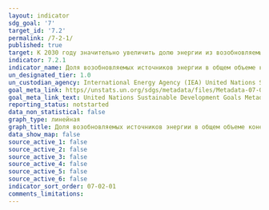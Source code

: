 ```yaml
---
layout: indicator
sdg_goal: '7'
target_id: '7.2'
permalink: /7-2-1/
published: true
target: К 2030 году значительно увеличить долю энергии из возобновляемых источников в мировом энергетическом балансе
indicator: 7.2.1
indicator_name: Доля возобновляемых источников энергии в общем объеме конечного энергопотребления
un_designated_tier: 1.0
un_custodian_agency: International Energy Agency (IEA) United Nations Statistics Division (UNSD) United Nations' inter-agency mechanism on energy (UN Energy) and the SE4ALL Global Tracking Framework Consortium
goal_meta_link: https//unstats.un.org/sdgs/metadata/files/Metadata-07-02-01.pdf 
goal_meta_link_text: United Nations Sustainable Development Goals Metadata (PDF 216 KB)
reporting_status: notstarted
data_non_statistical: false
graph_type: линейная
graph_title: Доля возобновляемых источников энергии в общем объеме конечного энергопотребления
data_show_map: false
source_active_1: false
source_active_2: false
source_active_3: false
source_active_4: false
source_active_5: false
source_active_6: false
indicator_sort_order: 07-02-01
comments_limitations: 
---
```

